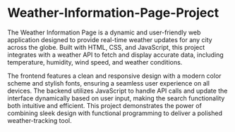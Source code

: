 # Weather-Information-Page-Project
The Weather Information Page is a dynamic and user-friendly web application designed to provide real-time weather updates for any city across the globe. Built with HTML, CSS, and JavaScript, this project integrates with a weather API to fetch and display accurate data, including temperature, humidity, wind speed, and weather conditions.

The frontend features a clean and responsive design with a modern color scheme and stylish fonts, ensuring a seamless user experience on all devices.
The backend utilizes JavaScript to handle API calls and update the interface dynamically based on user input, making the search functionality both intuitive and efficient.
This project demonstrates the power of combining sleek design with functional programming to deliver a polished weather-tracking tool.
